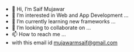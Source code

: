 - 👋 Hi, I’m Saif Mujawar
- 👀 I’m interested in Web and App Development ...
- 🌱 I’m currently learning new frameworks ...
- 💞️ I’m looking to collaborate on ...
- 📫 How to reach me ...
- with this email id mujawarmsaif@gmail.com

<!---
saaiif/saaiif is a ✨ special ✨ repository because its `README.md` (this file) appears on your GitHub profile.
You can click the Preview link to take a look at your changes.
--->

